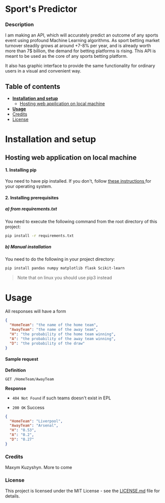 # Sport's Predictor
### Description
I am making an API, which will accurately predict an outcome of any
 sports event using profound Machine Learning algorithms. As sport betting
  market turnover steadily grows at around +7-8% per year, and is already worth
   more than 7$ billion, the demand for betting platforms is rising. This
    API is meant to be used as the core of any sports betting platform.

It also has graphic interface to provide the same functionality for
 ordinary users in a visual and convenient way. 

## Table of contents
* **[Installation and setup](#setup)**
    * [Hosting web application on local machine](#local)
* **[Usage](#usage)**
* [Credits](#credits)
* [License](#license)

<a name="setup"></a>
# Installation and setup 

<a name="local"></a>
## Hosting web application on local machine

#### 1. Installing pip
You need to have pip installed. If you don't, follow [these instructions
](https://www.makeuseof.com/tag/install-pip-for-python/) for
 your operating system.

#### 2. Installing prerequisites
##### a) from requirements.txt
You need to execute the following command from the root directory of this
 project:
 ```bash
pip install -r requirements.txt
```
##### b) Manual installation
You need to do the following in your project directory:
```bash
pip install pandas numpy matplotlib flask Scikit-learn

```
> Note that on linux you should use pip3 instead

<a name="usage"></a>
# Usage
All responses will have a form
```json
{
  "HomeTeam": "the name of the home team",
  "AwayTeam": "the name of the away team",
  "H": "the probability of the home team winning",
  "A": "the probability of the away team winning",
  "D": "the probability of the draw"
}
```
#### Sample request
**Definition**

`GET /HomeTeam/AwayTeam`

**Response**

- `404 Not Found` if such teams doesn't exist in EPL

- `200 OK` Success
```json
{
  "HomeTeam": "Liverpool",
  "AwayTeam": "Arsenal",
  "H": "0.53",
  "A": "0.2",
  "D": "0.27"
}
```




<a name="credits"></a>
### Credits
Maxym Kuzyshyn. More to come
<a name="license"></a>
### License
This project is licensed under the MIT License - see the [LICENSE.md](https://github.com/maxymkuz/Sports-predictor/blob/master/LICENSE)
file for details.